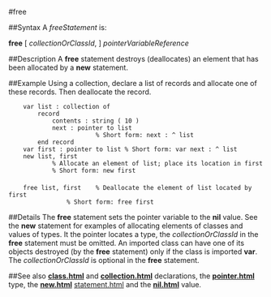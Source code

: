 
#free

##Syntax
A _freeStatement_ is:

**free** [ _collectionOrClassId_, ] _pointerVariableReference_




##Description
A **free** statement destroys (deallocates) an element that has been allocated by a **new** statement.



##Example
Using a collection, declare a list of records and allocate one of these records. Then deallocate the record.


        var list : collection of
            record
                contents : string ( 10 )
                next : pointer to list
                            % Short form: next : ^ list
            end record
        var first : pointer to list % Short form: var next : ^ list
        new list, first
                % Allocate an element of list; place its location in first
                % Short form: new first
        
        free list, first    % Deallocate the element of list located by first
                    % Short form: free first
##Details
The **free** statement sets the pointer variable to the **nil** value. See the **new** statement for examples of allocating elements of classes and values of types. It the pointer locates a type, the _collectionOrClassId_ in the **free** statement must be omitted.
An imported class can have one of its objects destroyed (by the **free** statement) only if the class is imported **var**.
The _collectionOrClassId_ is optional in the **free** statement.



##See also
**[class.html](class)** and **[collection.html](collection)** declarations, the **[pointer.html](pointer)** type, the **[new.html](new)** [statement.html](statement) and the **[nil.html](nil)** value.


